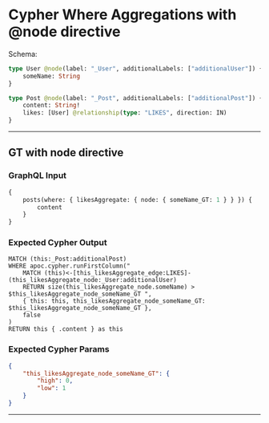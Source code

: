 # Cypher Where Aggregations with @node directive

Schema:

```graphql
type User @node(label: "_User", additionalLabels: ["additionalUser"]) {
    someName: String
}

type Post @node(label: "_Post", additionalLabels: ["additionalPost"]) {
    content: String!
    likes: [User] @relationship(type: "LIKES", direction: IN)
}
```

---

## GT with node directive

### GraphQL Input

```graphql
{
    posts(where: { likesAggregate: { node: { someName_GT: 1 } } }) {
        content
    }
}
```

### Expected Cypher Output

```cypher
MATCH (this:_Post:additionalPost)
WHERE apoc.cypher.runFirstColumn("
    MATCH (this)<-[this_likesAggregate_edge:LIKES]-(this_likesAggregate_node:_User:additionalUser)
    RETURN size(this_likesAggregate_node.someName) > $this_likesAggregate_node_someName_GT ",
    { this: this, this_likesAggregate_node_someName_GT: $this_likesAggregate_node_someName_GT },
    false
)
RETURN this { .content } as this
```

### Expected Cypher Params

```json
{
    "this_likesAggregate_node_someName_GT": {
        "high": 0,
        "low": 1
    }
}
```

---
